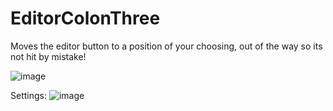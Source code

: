 # EditorColonThree
Moves the editor button to a position of your choosing, out of the way so its not hit by mistake!

![image](https://github.com/ModdingPink/EditorColonThree/assets/62712899/8f4aaa13-4efd-4d0a-9c34-f13958f666ec)

Settings: 
![image](https://github.com/ModdingPink/EditorColonThree/assets/62712899/c4df141f-5ed8-4660-8735-fd75025e1675)
